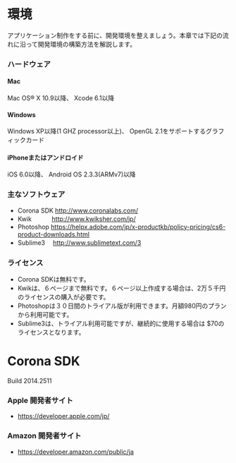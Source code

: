 # 環境
アプリケーション制作をする前に、開発環境を整えましょう。本章では下記の流れに沿って開発環境の構築方法を解説します。 

### ハードウェア
#### Mac
Mac OS® X 10.9以降、 Xcode 6.1以降
#### Windows
Windows XP以降(1 GHZ processor以上)、
OpenGL 2.1をサポートするグラフィックカード
#### iPhoneまたはアンドロイド
iOS 6.0以降、 Android OS 2.3.3(ARMv7)以降

### 主なソフトウェア
* Corona SDK http://www.coronalabs.com/
* Kwik　　　 http://www.kwiksher.com/jp/
* Photoshop  https://helpx.adobe.com/jp/x-productkb/policy-pricing/cs6-product-downloads.html
* Sublime3　 http://www.sublimetext.com/3

### ライセンス
* Corona SDKは無料です。
* Kwikは、６ページまで無料です。６ページ以上作成する場合は、2万５千円のライセンスの購入が必要です。
* Photoshopは３０日間のトライアル版が利用できます。月額980円のプランから利用可能です。
* Sublime3は、トライアル利用可能ですが、継続的に使用する場合は $70のライセンスとなります。

# Corona SDK
Build 2014.2511

### Apple 開発者サイト
* https://developer.apple.com/jp/

### Amazon 開発者サイト
* https://developer.amazon.com/public/ja

